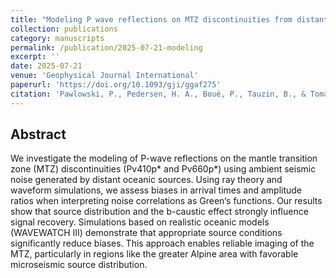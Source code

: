 ```yaml
---
title: "Modeling P wave reflections on MTZ discontinuities from distant oceanic sources"
collection: publications
category: manuscripts
permalink: /publication/2025-07-21-modeling
excerpt: ''
date: 2025-07-21
venue: 'Geophysical Journal International'
paperurl: 'https://doi.org/10.1093/gji/ggaf275'
citation: 'Pawlowski, P., Pedersen, H. A., Boué, P., Tauzin, B., & Tomasetto, L. (2025). Modeling P wave reflections on MTZ discontinuities from distant oceanic sources. Geophysical Journal International, ggaf275.'
---
```


## Abstract

We investigate the modeling of P-wave reflections on the mantle transition zone (MTZ) discontinuities (Pv410p* and Pv660p*) using ambient seismic noise generated by distant oceanic sources. Using ray theory and waveform simulations, we assess biases in arrival times and amplitude ratios when interpreting noise correlations as Green‘s functions. Our results show that source distribution and the b-caustic effect strongly influence signal recovery. Simulations based on realistic oceanic models (WAVEWATCH III) demonstrate that appropriate source conditions significantly reduce biases. This approach enables reliable imaging of the MTZ, particularly in regions like the greater Alpine area with favorable microseismic source distribution.